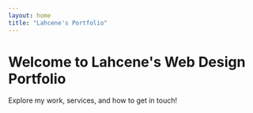 ```yaml
---
layout: home
title: "Lahcene's Portfolio"
---
```


# Welcome to Lahcene's Web Design Portfolio

Explore my work, services, and how to get in touch! 